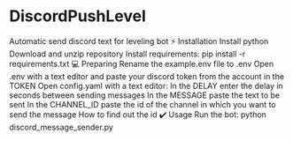 # DiscordPushLevel
Automatic send discord text for leveling bot
⚡ Installation
Install python
Download and unzip repository
Install requirements:
pip install -r requirements.txt
💻 Preparing
Rename the example.env file to .env
Open .env with a text editor and paste your discord token from the account in the TOKEN
Open config.yaml with a text editor:
In the DELAY enter the delay in seconds between sending messages
In the MESSAGE paste the text to be sent
In the CHANNEL_ID paste the id of the channel in which you want to send the message
How to find out the id
✔️ Usage
Run the bot:
python discord_message_sender.py
